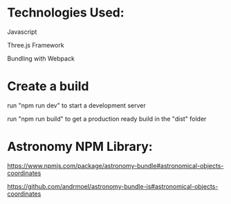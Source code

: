 # Technologies Used:

Javascript

Three.js Framework

Bundling with Webpack

# Create a build

run "npm run dev" to start a development server

run "npm run build" to get a production ready build in the "dist" folder

# Astronomy NPM Library:

https://www.npmjs.com/package/astronomy-bundle#astronomical-objects-coordinates

https://github.com/andrmoel/astronomy-bundle-js#astronomical-objects-coordinates
